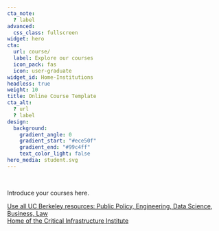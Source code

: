 ```yaml
---
cta_note:
  ? label
advanced:
  css_class: fullscreen
widget: hero
cta:
  url: course/
  label: Explore our courses
  icon_pack: fas
  icon: user-graduate
widget_id: Home-Institutions
headless: true
weight: 10
title: Online Course Template
cta_alt:
  ? url
  ? label
design:
  background:
    gradient_angle: 0
    gradient_start: "#ece50f"
    gradient_end: "#99c4ff"
    text_color_light: false
hero_media: student.svg
---
```

<br>


Introduce your courses here.

<a class="github-button" href="https://berkeley.edu" data-icon="octicon-star" data-size="large" data-show-count="true" aria-label="UC Berkeley is first in the world">Use all UC Berkeley resources: Public Policy, Engineering, Data Science, Business, Law</a><br><a class="github-button" href="https://https://gspp.berkeley.edu/" data-icon="octicon-star" data-size="large" data-show-count="true" aria-label="GPS">Home of the Critical Infrastructure Institute</a><script async defer src="https://buttons.github.io/buttons.js"></script>
